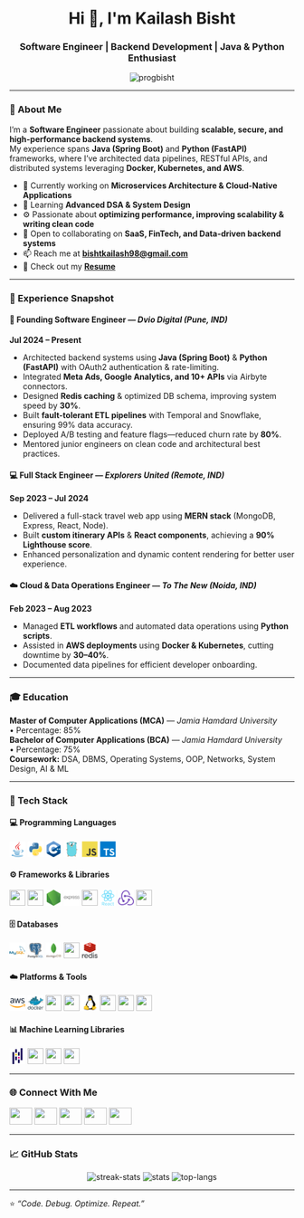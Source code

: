 <h1 align="center">Hi 👋, I'm Kailash Bisht</h1>
<h3 align="center">Software Engineer | Backend Development | Java & Python Enthusiast</h3>

<p align="center">
  <img src="https://komarev.com/ghpvc/?username=progbisht&label=Profile%20views&color=0e75b6&style=flat" alt="progbisht" />
</p>

---

### 🚀 About Me  
I’m a **Software Engineer** passionate about building **scalable, secure, and high-performance backend systems**.  
My experience spans **Java (Spring Boot)** and **Python (FastAPI)** frameworks, where I’ve architected data pipelines, RESTful APIs, and distributed systems leveraging **Docker, Kubernetes, and AWS**.

- 🔭 Currently working on **Microservices Architecture & Cloud-Native Applications**  
- 🌱 Learning **Advanced DSA & System Design**  
- ⚙️ Passionate about **optimizing performance, improving scalability & writing clean code**  
- 🤝 Open to collaborating on **SaaS, FinTech, and Data-driven backend systems**  
- 📫 Reach me at **bishtkailash98@gmail.com**  
- 📄 Check out my [**Resume**](https://drive.google.com/file/d/1Wee9_W0aeuDrAX1Fm1kULq4uWOWyAIJ6/view?usp=sharing)  

---

### 💼 Experience Snapshot

#### 🧠 Founding Software Engineer — *Dvio Digital (Pune, IND)*  
**Jul 2024 – Present**
- Architected backend systems using **Java (Spring Boot)** & **Python (FastAPI)** with OAuth2 authentication & rate-limiting.  
- Integrated **Meta Ads, Google Analytics, and 10+ APIs** via Airbyte connectors.  
- Designed **Redis caching** & optimized DB schema, improving system speed by **30%**.  
- Built **fault-tolerant ETL pipelines** with Temporal and Snowflake, ensuring 99% data accuracy.  
- Deployed A/B testing and feature flags—reduced churn rate by **80%**.  
- Mentored junior engineers on clean code and architectural best practices.

#### 💻 Full Stack Engineer — *Explorers United (Remote, IND)*  
**Sep 2023 – Jul 2024**
- Delivered a full-stack travel web app using **MERN stack** (MongoDB, Express, React, Node).  
- Built **custom itinerary APIs** & **React components**, achieving a **90% Lighthouse score**.  
- Enhanced personalization and dynamic content rendering for better user experience.

#### ☁️ Cloud & Data Operations Engineer — *To The New (Noida, IND)*  
**Feb 2023 – Aug 2023**
- Managed **ETL workflows** and automated data operations using **Python scripts**.  
- Assisted in **AWS deployments** using **Docker & Kubernetes**, cutting downtime by **30–40%**.  
- Documented data pipelines for efficient developer onboarding.

---

### 🎓 Education
**Master of Computer Applications (MCA)** — *Jamia Hamdard University*  
• Percentage: 85%  
**Bachelor of Computer Applications (BCA)** — *Jamia Hamdard University*  
• Percentage: 75%  
**Coursework:** DSA, DBMS, Operating Systems, OOP, Networks, System Design, AI & ML

---

### 🧰 Tech Stack

#### 💻 Programming Languages  
<img src="https://raw.githubusercontent.com/devicons/devicon/master/icons/java/java-original.svg" width="28" height="28"/> 
<img src="https://raw.githubusercontent.com/devicons/devicon/master/icons/python/python-original.svg" width="28" height="28"/> 
<img src="https://raw.githubusercontent.com/devicons/devicon/master/icons/cplusplus/cplusplus-original.svg" width="28" height="28"/> 
<img src="https://raw.githubusercontent.com/devicons/devicon/master/icons/go/go-original.svg" width="28" height="28"/> 
<img src="https://raw.githubusercontent.com/devicons/devicon/master/icons/javascript/javascript-original.svg" width="28" height="28"/> 
<img src="https://raw.githubusercontent.com/devicons/devicon/master/icons/typescript/typescript-original.svg" width="28" height="28"/> 

#### ⚙️ Frameworks & Libraries  
<img src="https://www.vectorlogo.zone/logos/springio/springio-icon.svg" width="28" height="28"/> 
<img src="https://fastapi.tiangolo.com/img/logo-margin/logo-teal.png" width="28" height="28"/> 
<img src="https://raw.githubusercontent.com/devicons/devicon/master/icons/nodejs/nodejs-original.svg" width="28" height="28"/> 
<img src="https://raw.githubusercontent.com/devicons/devicon/master/icons/express/express-original-wordmark.svg" width="28" height="28"/> 
<img src="https://nestjs.com/logo-small-gradient.76616405.svg" width="28" height="28"/> 
<img src="https://raw.githubusercontent.com/devicons/devicon/master/icons/react/react-original-wordmark.svg" width="28" height="28"/> 
<img src="https://raw.githubusercontent.com/devicons/devicon/master/icons/redux/redux-original.svg" width="28" height="28"/> 
<img src="https://www.vectorlogo.zone/logos/tailwindcss/tailwindcss-icon.svg" width="28" height="28"/> 

#### 🗄️ Databases  
<img src="https://raw.githubusercontent.com/devicons/devicon/master/icons/mysql/mysql-original-wordmark.svg" width="28" height="28"/> 
<img src="https://raw.githubusercontent.com/devicons/devicon/master/icons/postgresql/postgresql-original-wordmark.svg" width="28" height="28"/> 
<img src="https://raw.githubusercontent.com/devicons/devicon/master/icons/mongodb/mongodb-original-wordmark.svg" width="28" height="28"/> 
<img src="https://www.vectorlogo.zone/logos/snowflake/snowflake-icon.svg" width="28" height="28"/> 
<img src="https://raw.githubusercontent.com/devicons/devicon/master/icons/redis/redis-original-wordmark.svg" width="28" height="28"/> 

#### ☁️ Platforms & Tools  
<img src="https://raw.githubusercontent.com/devicons/devicon/master/icons/amazonwebservices/amazonwebservices-original-wordmark.svg" width="28" height="28"/> 
<img src="https://raw.githubusercontent.com/devicons/devicon/master/icons/docker/docker-original-wordmark.svg" width="28" height="28"/> 
<img src="https://www.vectorlogo.zone/logos/kubernetes/kubernetes-icon.svg" width="28" height="28"/> 
<img src="https://www.vectorlogo.zone/logos/git-scm/git-scm-icon.svg" width="28" height="28"/> 
<img src="https://raw.githubusercontent.com/devicons/devicon/master/icons/linux/linux-original.svg" width="28" height="28"/> 
<img src="https://www.vectorlogo.zone/logos/jenkins/jenkins-icon.svg" width="28" height="28"/> 
<img src="https://avatars.githubusercontent.com/u/61498464?s=200&v=4" width="28" height="28"/> 
<img src="https://temporal.io/logos/mark/mark-blue.svg" width="28" height="28"/> 

#### 📊 Machine Learning Libraries  
<img src="https://raw.githubusercontent.com/devicons/devicon/master/icons/pandas/pandas-original.svg" width="28" height="28"/> 
<img src="https://upload.wikimedia.org/wikipedia/commons/0/05/Scikit_learn_logo_small.svg" width="28" height="28"/> 
<img src="https://seaborn.pydata.org/_images/logo-mark-lightbg.svg" width="28" height="28"/> 
<img src="https://www.vectorlogo.zone/logos/opencv/opencv-icon.svg" width="28" height="28"/> 

---

### 🌐 Connect With Me  
<p align="left">
  <a href="https://linkedin.com/in/kailash-bisht-kb10/" target="_blank"><img src="https://raw.githubusercontent.com/rahuldkjain/github-profile-readme-generator/master/src/images/icons/Social/linked-in-alt.svg" height="30" width="40" /></a>
  <a href="https://www.leetcode.com/u/kailashbisht10/" target="_blank"><img src="https://raw.githubusercontent.com/rahuldkjain/github-profile-readme-generator/master/src/images/icons/Social/leet-code.svg" height="30" width="40" /></a>
  <a href="https://auth.geeksforgeeks.org/user/kailashbisht10/" target="_blank"><img src="https://raw.githubusercontent.com/rahuldkjain/github-profile-readme-generator/master/src/images/icons/Social/geeks-for-geeks.svg" height="30" width="40" /></a>
  <a href="https://www.hackerrank.com/profile/kailashbisht" target="_blank"><img src="https://raw.githubusercontent.com/rahuldkjain/github-profile-readme-generator/master/src/images/icons/Social/hackerrank.svg" height="30" width="40" /></a>
  <a href="https://www.codechef.com/users/i300_iq" target="_blank"><img src="https://cdn.jsdelivr.net/npm/simple-icons@3.1.0/icons/codechef.svg" height="30" width="40" /></a>
</p>

---

### 📈 GitHub Stats
<p align="center">
  <img src="https://github-readme-streak-stats.herokuapp.com/?user=progbisht&theme=algolia" alt="streak-stats" width="400"/>
  <img src="https://github-readme-stats.vercel.app/api?username=progbisht&show_icons=true&theme=algolia" alt="stats" width="400"/>
  <img src="https://github-readme-stats.vercel.app/api/top-langs/?username=progbisht&layout=compact&theme=algolia" alt="top-langs" width="400"/>
</p>

---

⭐ *“Code. Debug. Optimize. Repeat.”*  

